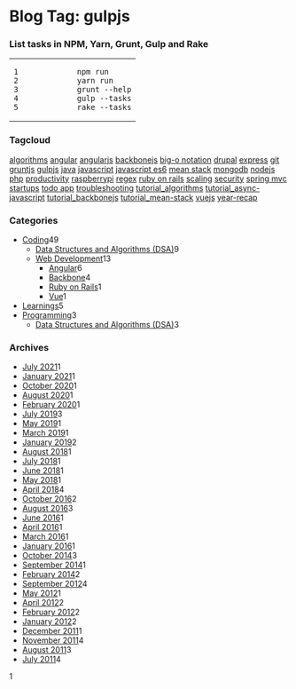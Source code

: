 # Blog Tag: gulpjs

[](/List-tasks-in-npm-grunt-gulp-and-rake/)

### List tasks in NPM, Yarn, Grunt, Gulp and Rake

<table><colgroup><col style="width: 50%" /><col style="width: 50%" /></colgroup><tbody><tr class="odd"><td><pre><code>1
2
3
4
5</code></pre></td><td><pre><code>npm run
yarn run
grunt --help
gulp --tasks
rake --tasks</code></pre></td></tr></tbody></table>

### Tagcloud

[algorithms](/tags/algorithms/) [angular](/tags/angular/) [angularjs](/tags/angularjs/) [backbonejs](/tags/backbonejs/) [big-o notation](/tags/big-o-notation/) [drupal](/tags/drupal/) [express](/tags/express/) [git](/tags/git/) [gruntjs](/tags/gruntjs/) [gulpjs](/tags/gulpjs/) [java](/tags/java/) [javascript](/tags/javascript/) [javascript es6](/tags/javascript-es6/) [mean stack](/tags/mean-stack/) [mongodb](/tags/mongodb/) [nodejs](/tags/nodejs/) [php](/tags/php/) [productivity](/tags/productivity/) [raspberrypi](/tags/raspberrypi/) [regex](/tags/regex/) [ruby on rails](/tags/ruby-on-rails/) [scaling](/tags/scaling/) [security](/tags/security/) [spring mvc](/tags/spring-mvc/) [startups](/tags/startups/) [todo app](/tags/todo-app/) [troubleshooting](/tags/troubleshooting/) [tutorial_algorithms](/tags/tutorial-algorithms/) [tutorial_async-javascript](/tags/tutorial-async-javascript/) [tutorial_backbonejs](/tags/tutorial-backbonejs/) [tutorial_mean-stack](/tags/tutorial-mean-stack/) [vuejs](/tags/vuejs/) [year-recap](/tags/year-recap/)

### Categories

- <a href="/categories/coding/" class="category-list-link">Coding</a><span class="category-list-count">49</span>
  - <a href="/categories/coding/data-structures-and-algorithms-dsa/" class="category-list-link">Data Structures and Algorithms (DSA)</a><span class="category-list-count">9</span>
  - <a href="/categories/coding/web-development/" class="category-list-link">Web Development</a><span class="category-list-count">13</span>
    - <a href="/categories/coding/web-development/angular/" class="category-list-link">Angular</a><span class="category-list-count">6</span>
    - <a href="/categories/coding/web-development/backbone/" class="category-list-link">Backbone</a><span class="category-list-count">4</span>
    - <a href="/categories/coding/web-development/ruby-on-rails/" class="category-list-link">Ruby on Rails</a><span class="category-list-count">1</span>
    - <a href="/categories/coding/web-development/vue/" class="category-list-link">Vue</a><span class="category-list-count">1</span>
- <a href="/categories/learnings/" class="category-list-link">Learnings</a><span class="category-list-count">5</span>
- <a href="/categories/programming/" class="category-list-link">Programming</a><span class="category-list-count">3</span>
  - <a href="/categories/programming/data-structures-and-algorithms-dsa/" class="category-list-link">Data Structures and Algorithms (DSA)</a><span class="category-list-count">3</span>

### Archives

- <a href="/blog/2021/07/" class="archive-list-link">July 2021</a><span class="archive-list-count">1</span>
- <a href="/blog/2021/01/" class="archive-list-link">January 2021</a><span class="archive-list-count">1</span>
- <a href="/blog/2020/10/" class="archive-list-link">October 2020</a><span class="archive-list-count">1</span>
- <a href="/blog/2020/08/" class="archive-list-link">August 2020</a><span class="archive-list-count">1</span>
- <a href="/blog/2020/02/" class="archive-list-link">February 2020</a><span class="archive-list-count">1</span>
- <a href="/blog/2019/07/" class="archive-list-link">July 2019</a><span class="archive-list-count">3</span>
- <a href="/blog/2019/05/" class="archive-list-link">May 2019</a><span class="archive-list-count">1</span>
- <a href="/blog/2019/03/" class="archive-list-link">March 2019</a><span class="archive-list-count">1</span>
- <a href="/blog/2019/01/" class="archive-list-link">January 2019</a><span class="archive-list-count">2</span>
- <a href="/blog/2018/08/" class="archive-list-link">August 2018</a><span class="archive-list-count">1</span>
- <a href="/blog/2018/07/" class="archive-list-link">July 2018</a><span class="archive-list-count">1</span>
- <a href="/blog/2018/06/" class="archive-list-link">June 2018</a><span class="archive-list-count">1</span>
- <a href="/blog/2018/05/" class="archive-list-link">May 2018</a><span class="archive-list-count">1</span>
- <a href="/blog/2018/04/" class="archive-list-link">April 2018</a><span class="archive-list-count">4</span>
- <a href="/blog/2016/10/" class="archive-list-link">October 2016</a><span class="archive-list-count">2</span>
- <a href="/blog/2016/08/" class="archive-list-link">August 2016</a><span class="archive-list-count">3</span>
- <a href="/blog/2016/06/" class="archive-list-link">June 2016</a><span class="archive-list-count">1</span>
- <a href="/blog/2016/04/" class="archive-list-link">April 2016</a><span class="archive-list-count">1</span>
- <a href="/blog/2016/03/" class="archive-list-link">March 2016</a><span class="archive-list-count">1</span>
- <a href="/blog/2016/01/" class="archive-list-link">January 2016</a><span class="archive-list-count">1</span>
- <a href="/blog/2014/10/" class="archive-list-link">October 2014</a><span class="archive-list-count">3</span>
- <a href="/blog/2014/09/" class="archive-list-link">September 2014</a><span class="archive-list-count">1</span>
- <a href="/blog/2014/02/" class="archive-list-link">February 2014</a><span class="archive-list-count">2</span>
- <a href="/blog/2012/09/" class="archive-list-link">September 2012</a><span class="archive-list-count">4</span>
- <a href="/blog/2012/05/" class="archive-list-link">May 2012</a><span class="archive-list-count">1</span>
- <a href="/blog/2012/04/" class="archive-list-link">April 2012</a><span class="archive-list-count">2</span>
- <a href="/blog/2012/02/" class="archive-list-link">February 2012</a><span class="archive-list-count">2</span>
- <a href="/blog/2012/01/" class="archive-list-link">January 2012</a><span class="archive-list-count">2</span>
- <a href="/blog/2011/12/" class="archive-list-link">December 2011</a><span class="archive-list-count">1</span>
- <a href="/blog/2011/11/" class="archive-list-link">November 2011</a><span class="archive-list-count">4</span>
- <a href="/blog/2011/08/" class="archive-list-link">August 2011</a><span class="archive-list-count">3</span>
- <a href="/blog/2011/07/" class="archive-list-link">July 2011</a><span class="archive-list-count">4</span>

<span class="page-number current">1</span>
